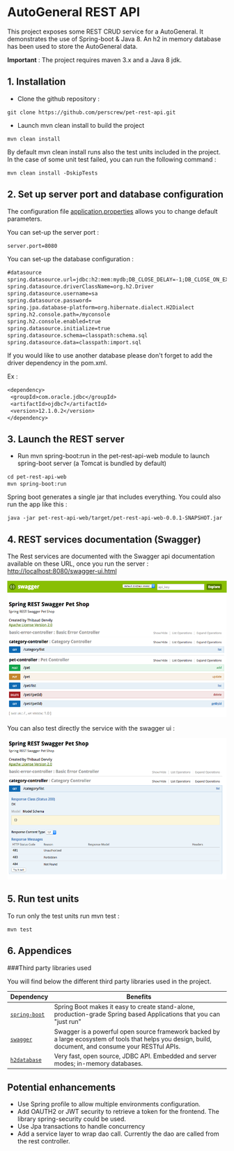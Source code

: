 # AutoGeneral REST API


This project exposes some REST CRUD service for a AutoGeneral.
It demonstrates the use of Spring-boot & Java 8.
An h2 in memory database has been used to store the AutoGeneral data.


**Important** : The project requires maven 3.x and a Java 8 jdk.

## 1. Installation

* Clone the github repository :
```
git clone https://github.com/perscrew/pet-rest-api.git

```

* Launch mvn clean install to build the project
```
mvn clean install
```
By default mvn clean install runs also the test units included in the project.
In the case of some unit test failed, you can run the following command :
```
mvn clean install -DskipTests
```

## 2. Set up server port and database configuration
The configuration file [application.properties](/pet-rest-api-core/src/main/resources/application.properties) allows you to change default parameters.

You can set-up the server port :
```
server.port=8080
```
You can set-up the database configuration :
```
#datasource
spring.datasource.url=jdbc:h2:mem:mydb;DB_CLOSE_DELAY=-1;DB_CLOSE_ON_EXIT=FALSE
spring.datasource.driverClassName=org.h2.Driver
spring.datasource.username=sa
spring.datasource.password=
spring.jpa.database-platform=org.hibernate.dialect.H2Dialect
spring.h2.console.path=/myconsole
spring.h2.console.enabled=true
spring.datasource.initialize=true
spring.datasource.schema=classpath:schema.sql
spring.datasource.data=classpath:import.sql
```
If you would like to use another database please don't forget to add the driver dependency in the pom.xml.

Ex :
```
<dependency>
 <groupId>com.oracle.jdbc</groupId>
 <artifactId>ojdbc7</artifactId>
 <version>12.1.0.2</version>
</dependency>
```

## 3. Launch the REST server

* Run mvn spring-boot:run in the pet-rest-api-web module to launch spring-boot server (a Tomcat is bundled by default)
```
cd pet-rest-api-web
mvn spring-boot:run
```
Spring boot generates a single jar that includes everything. You could also run the app like this :
```
java -jar pet-rest-api-web/target/pet-rest-api-web-0.0.1-SNAPSHOT.jar
```

## 4. REST services documentation (Swagger)
The Rest services are documented with the Swagger api documentation available on these URL, once you run the server : [http://localhost:8080/swagger-ui.html](http://localhost:8080/swagger-ui.html)

![swagger rest api](/docs/pet_shop_rest_api.png)

You can also test directly the service with the swagger ui :

![swagger rest api](/docs/pet_shop_rest_api_test.png)

## 5. Run test units
To run only the test units run mvn test :
```
mvn test
```

## 6. Appendices

###Third party libraries used

You will find below the different third party libraries used in the project.

|Dependency|Benefits|
|-------|--------|
|[`spring-boot`](https://projects.spring.io/spring-boot/)|Spring Boot makes it easy to create stand-alone, production-grade Spring based Applications that you can "just run"|
|[`swagger`](http://swagger.io/)|Swagger is a powerful open source framework backed by a large ecosystem of tools that helps you design, build, document, and consume your RESTful APIs.|
|[`h2database`](http://www.h2database.com/html/main.html)|Very fast, open source, JDBC API. Embedded and server modes; in-memory databases.|

## Potential enhancements
- Use Spring profile to allow multiple environments configuration.
- Add OAUTH2 or JWT security to retrieve a token for the frontend. The library spring-security could be used.
- Use Jpa transactions to handle concurrency
- Add a service layer to wrap dao call. Currently the dao are called from the rest controller.


